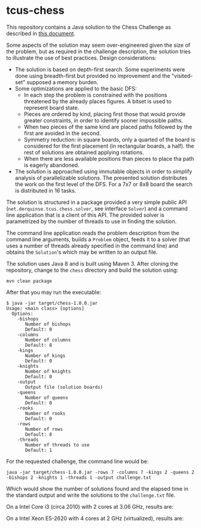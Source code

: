 # tcus-chess
This repository contains a Java solution to the Chess Challenge as described in [this document](https://docs.google.com/document/d/1xukSjzQdkncmuMRZ-S0LFE7WTdZBX2YmWkQu0LYQu_A/edit).

Some aspects of the solution may seem over-engineered given the size of the problem, but as required in the challenge description, the solution tries to illustrate the use of best practices.
Design considerations:
- The solution is based on depth-first search. Some experiments were done using breadth-first but provided no improvement and the "visited-set" supposed a memory burden.
- Some optimizations are applied to the basic DFS:
  - In each step the problem is constrained with the positions threatened by the already places figures. A bitset is used to represent board state.
  - Pieces are ordered by kind, placing first those that would provide greater constraints, in order to identify sooner impossible paths.
  - When two pieces of the same kind are placed paths followed by the first are avoided in the second.
  - Symmetry reduction: in square boards, only a quarted of the board is considered for the first placement (in rectangular boards, a half). the rest of solutions are obtained applying rotations.
  - When there are less available positions than pieces to place tha path is eagerly abandoned.
- The solution is approached using immutable objects in order to simplify analysis of parallelizable solutions. The presented solution distributes the work on the first level of the DFS. For a 7x7 or 8x8 board the search is distributed in 16 tasks.

The solution is structured in a package provided a very simple public API (`net.derquinse.tcus.chess.solver`, see interface `Solver`) and a command line application that is a client of this API. The provided solver is parametrized by the number of threads to use in finding the solution.

The command line application reads the problem description from the command line arguments, builds a `Problem` object, feeds it to a solver (that uses a number of threads already specified in the command line) and obtains the `Solution`'s which may be written to an output file.

The solution uses Java 8 and is built using Maven 3. After cloning the repository, change to the `chess` directory and build the solution using:

```
mvn clean package
```

After that you may run the executable:

```
$ java -jar target/chess-1.0.0.jar 
Usage: <main class> [options]
  Options:
    -bishops
       Number of bishops
       Default: 0
    -columns
       Number of columns
       Default: 8
    -kings
       Number of kings
       Default: 0
    -knights
       Number of knights
       Default: 0
    -output
       Output file (solution boards)
    -queens
       Number of queens
       Default: 0
    -rooks
       Number of rooks
       Default: 0
    -rows
       Number of rows
       Default: 8
    -threads
       Number of threads to use
       Default: 1
```

For the requested challenge, the command line would be:

```
java -jar target/chess-1.0.0.jar -rows 7 -columns 7 -kings 2 -queens 2 -bishops 2 -knights 1 -threads 1 -output challenge.txt
```

Which would show the number of solutions found and the elapsed time in the standard output and write the solutions to the `challenge.txt` file.

On a Intel Core i3 (circa 2010) with 2 cores at 3.06 GHz, results are:

On a Intel Xeon E5-2620 with 4 cores at 2 GHz (virtualized), results are:





